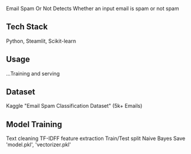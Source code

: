 Email Spam Or Not
Detects Whether an input email is spam or not spam

## Tech Stack
Python, Steamlit, Scikit-learn

## Usage
...Training and serving

## Dataset

Kaggle "Email Spam Classification Dataset" (5k+ Emails)

## Model Training
Text cleaning
TF-IDFF feature extraction
Train/Test split
Naive Bayes
Save 'model.pkl', 'vectorizer.pkl'
